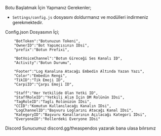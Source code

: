 

Botu Başlatmak İçin Yapmanız Gerekenler;

* `Settings/config.js` dosyasını doldurmanız ve modülleri indirmeniz gerekmektedir.

Config.json Dosyasının İçi;
```
    "BotToken":"Botunuzun Tokeni",
    "OwnerID":"Bot Yapımcısının IDsi", 
    "prefix":"Botun Prefixi",

    "BotVoiceChannel":"Botun Gireceği Ses Kanalı ID",
    "Activity":"Botun Durumu",

    "Footer":"Log Kanalına Atacağı Embedin Altında Yazan Yazı",
    "Color":"Embedin Rengi",
    "TikID":"Tik Emoji ID",
    "CarpiID":"Çarpı Emoji ID",

    "Staff":"Her Yetkilide Olan Yetki ID",
    "StaffRoleID":"Yetkili Alım İçin DM Rolünün IDsi",
    "TagRoleID":"Taglı Rolünüzün IDsi",
    "CCID":"Komutun Kullanılacağı Kanalın IDsi",
    "LogChannelID":"Başvuru Loglarını Atacağı Kanal IDsi",
    "KategoryID":"Başvuru Kanallarının Açılacağı Kategori IDsi",
    "EveryoneID":"Rollerdeki Everyone IDsi"
```
Discord Sunucumuz discord.gg/theaspendos yazarak bana ulasa bılırsınız